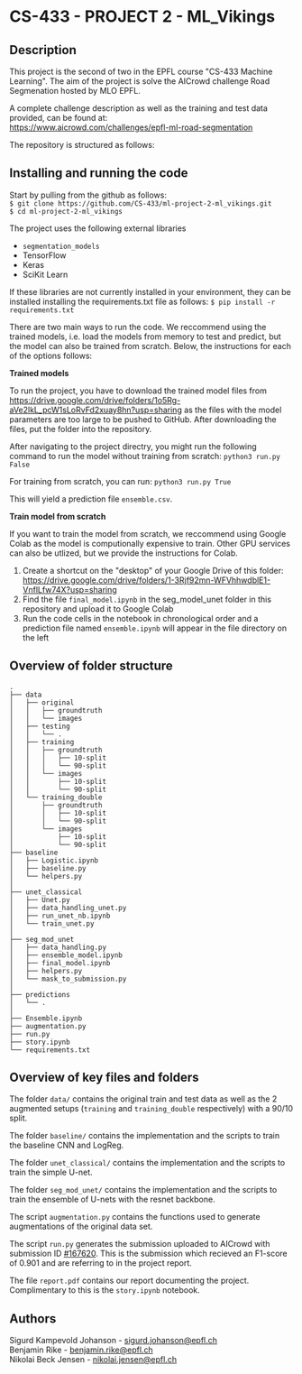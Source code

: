 # CS-433 - PROJECT 2 - ML_Vikings

## Description
This project is the second of two in the EPFL course "CS-433 Machine Learning". The aim of the project is solve the AICrowd challenge Road Segmenation hosted by MLO EPFL. 

A complete challenge description as well as the training and test data provided, can be found at:\
https://www.aicrowd.com/challenges/epfl-ml-road-segmentation

The repository is structured as follows:


## Installing and running the code

Start by pulling from the github as follows:\
`$ git clone https://github.com/CS-433/ml-project-2-ml_vikings.git` \
`$ cd ml-project-2-ml_vikings`

The project uses the following external libraries
 * `segmentation_models`
 * TensorFlow
 * Keras
 * SciKit Learn

If these libraries are not currently installed in your environment, they can be installed installing the requirements.txt file as follows:
`$ pip install -r requirements.txt`

There are two main ways to run the code. We reccommend using the trained models, i.e. load the models from memory to test and predict, but the model can also be trained from scratch. Below, the instructions for each of the options follows:

**Trained models**

To run the project, you have to download the trained model files from https://drive.google.com/drive/folders/1o5Rg-aVe2lkL_pcW1sLoRvFd2xuay8hn?usp=sharing as the files with the model parameters are too large to be pushed to GitHub. After downloading the files, put the folder into the repository.

After navigating to the project directry, you might run the following command to run the model without training from scratch:
`python3 run.py False`

For training from scratch, you can run:
`python3 run.py True`

This will yield a prediction file `ensemble.csv`.

**Train model from scratch**

If you want to train the model from scratch, we reccommend using Google Colab as the model is computionally expensive to train. Other GPU services can also be utlized, but we provide the instructions for Colab.

1. Create a shortcut on the "desktop" of your Google Drive of this folder: https://drive.google.com/drive/folders/1-3Rjf92mn-WFVhhwdblE1-VnflLfw74X?usp=sharing
2. Find the file `final_model.ipynb` in the seg_model_unet folder in this repository and upload it to Google Colab
3. Run the code cells in the notebook in chronological order and a prediction file named `ensemble.ipynb` will appear in the file directory on the left

## Overview of folder structure

```
.
├── data
│   ├── original
│   │   ├── groundtruth
│   │   └── images
│   ├── testing
│   │   └── .
│   ├── training
│   │   ├── groundtruth
│   │   │   ├── 10-split
│   │   │   └── 90-split
│   │   └── images
│   │       ├── 10-split
│   │       └── 90-split
│   └── training_double
│       ├── groundtruth
│       │   ├── 10-split
│       │   └── 90-split
│       └── images
│           ├── 10-split
│           └── 90-split
├── baseline
│   ├── Logistic.ipynb
│   ├── baseline.py
│   └── helpers.py
│ 
├── unet_classical
│   ├── Unet.py
│   ├── data_handling_unet.py
│   ├── run_unet_nb.ipynb
│   └── train_unet.py
│
├── seg_mod_unet
│   ├── data_handling.py
│   ├── ensemble_model.ipynb
│   ├── final_model.ipynb
│   ├── helpers.py
│   └── mask_to_submission.py
│ 
├── predictions
│   └── .
│ 
├── Ensemble.ipynb
├── augmentation.py
├── run.py
├── story.ipynb
└── requirements.txt
```

## Overview of key files and folders

The folder `data/` contains the original train and test data as well as the 2 augmented setups (`training` and `training_double` respectively) with a 90/10 split.

The folder `baseline/` contains the implementation and the scripts to train the baseline CNN and LogReg. 

The folder `unet_classical/` contains the implementation and the scripts to train the simple U-net.

The folder `seg_mod_unet/` contains the implementation and the scripts to train the ensemble of U-nets with the resnet backbone. 

The script `augmentation.py` contains the functions used to generate augmentations of the original data set.

The script `run.py` generates the submission uploaded to AICrowd with submission ID [#167620](https://www.aicrowd.com/challenges/epfl-ml-road-segmentation/submissions/167620). This is the submission which recieved an F1-score of 0.901 and are referring to in the project report.

The file `report.pdf` contains our report documenting the project. Complimentary to this is the `story.ipynb` notebook. 



## Authors
Sigurd Kampevold Johanson - sigurd.johanson@epfl.ch\
Benjamin Rike - benjamin.rike@epfl.ch\
Nikolai Beck Jensen - nikolai.jensen@epfl.ch
